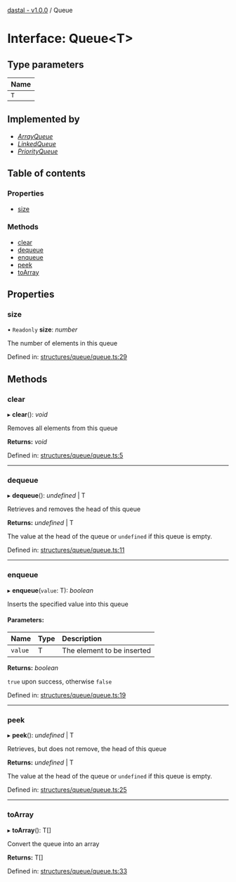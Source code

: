 [dastal - v1.0.0](../README.md) / Queue

# Interface: Queue<T\>

## Type parameters

| Name |
| :------ |
| `T` |

## Implemented by

* [*ArrayQueue*](../classes/arrayqueue.md)
* [*LinkedQueue*](../classes/linkedqueue.md)
* [*PriorityQueue*](../classes/priorityqueue.md)

## Table of contents

### Properties

- [size](queue.md#size)

### Methods

- [clear](queue.md#clear)
- [dequeue](queue.md#dequeue)
- [enqueue](queue.md#enqueue)
- [peek](queue.md#peek)
- [toArray](queue.md#toarray)

## Properties

### size

• `Readonly` **size**: *number*

The number of elements in this queue

Defined in: [structures/queue/queue.ts:29](https://github.com/havelessbemore/dastal/blob/563c214/src/structures/queue/queue.ts#L29)

## Methods

### clear

▸ **clear**(): *void*

Removes all elements from this queue

**Returns:** *void*

Defined in: [structures/queue/queue.ts:5](https://github.com/havelessbemore/dastal/blob/563c214/src/structures/queue/queue.ts#L5)

___

### dequeue

▸ **dequeue**(): *undefined* \| T

Retrieves and removes the head of this queue

**Returns:** *undefined* \| T

The value at the head of the queue or `undefined` if this queue is empty.

Defined in: [structures/queue/queue.ts:11](https://github.com/havelessbemore/dastal/blob/563c214/src/structures/queue/queue.ts#L11)

___

### enqueue

▸ **enqueue**(`value`: T): *boolean*

Inserts the specified value into this queue

#### Parameters:

| Name | Type | Description |
| :------ | :------ | :------ |
| `value` | T | The element to be inserted |

**Returns:** *boolean*

`true` upon success, otherwise `false`

Defined in: [structures/queue/queue.ts:19](https://github.com/havelessbemore/dastal/blob/563c214/src/structures/queue/queue.ts#L19)

___

### peek

▸ **peek**(): *undefined* \| T

Retrieves, but does not remove, the head of this queue

**Returns:** *undefined* \| T

The value at the head of the queue or `undefined` if this queue is empty.

Defined in: [structures/queue/queue.ts:25](https://github.com/havelessbemore/dastal/blob/563c214/src/structures/queue/queue.ts#L25)

___

### toArray

▸ **toArray**(): T[]

Convert the queue into an array

**Returns:** T[]

Defined in: [structures/queue/queue.ts:33](https://github.com/havelessbemore/dastal/blob/563c214/src/structures/queue/queue.ts#L33)
